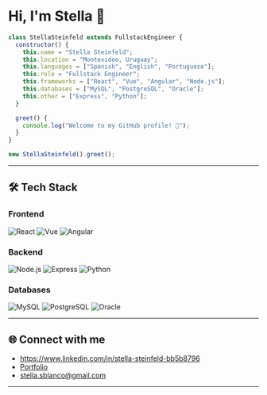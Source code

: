 # Hi, I'm Stella 👋

```js
class StellaSteinfeld extends FullstackEngineer {
  constructor() {
    this.name = "Stella Steinfeld";
    this.location = "Montevideo, Uruguay";
    this.languages = ["Spanish", "English", "Portuguese"];
    this.role = "Fullstack Engineer";
    this.frameworks = ["React", "Vue", "Angular", "Node.js"];
    this.databases = ["MySQL", "PostgreSQL", "Oracle"];
    this.other = ["Express", "Python"];
  }

  greet() {
    console.log("Welcome to my GitHub profile! 🚀");
  }
}

new StellaSteinfeld().greet();
```

---

## 🛠️ Tech Stack

### Frontend
![React](https://img.shields.io/badge/-React-61DAFB?logo=react&logoColor=000&style=for-the-badge)
![Vue](https://img.shields.io/badge/-Vue.js-4FC08D?logo=vue.js&logoColor=fff&style=for-the-badge)
![Angular](https://img.shields.io/badge/-Angular-DD0031?logo=angular&logoColor=fff&style=for-the-badge)

### Backend
![Node.js](https://img.shields.io/badge/-Node.js-339933?logo=node.js&logoColor=fff&style=for-the-badge)
![Express](https://img.shields.io/badge/-Express-000000?logo=express&logoColor=fff&style=for-the-badge)
![Python](https://img.shields.io/badge/-Python-3776AB?logo=python&logoColor=fff&style=for-the-badge)

### Databases
![MySQL](https://img.shields.io/badge/-MySQL-4479A1?logo=mysql&logoColor=fff&style=for-the-badge)
![PostgreSQL](https://img.shields.io/badge/-PostgreSQL-4169E1?logo=postgresql&logoColor=fff&style=for-the-badge)
![Oracle](https://img.shields.io/badge/-Oracle-F80000?logo=oracle&logoColor=fff&style=for-the-badge)

---

## 🌐 Connect with me
- https://www.linkedin.com/in/stella-steinfeld-bb5b8796
- [Portfolio](https://stellasteinfeld.me)
- stella.sblanco@gmail.com

---
